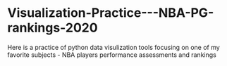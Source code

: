 # Visualization-Practice---NBA-PG-rankings-2020
Here is a practice of python data visulization tools focusing on one of my favorite subjects - NBA players performance assessments and rankings

